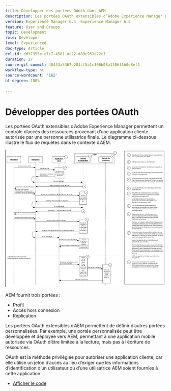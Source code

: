 ```yaml
---
title: Développer des portées OAuth dans AEM
description: Les portées OAuth extensibles d’Adobe Experience Manager permettent un contrôle d’accès des ressources provenant d’une application cliente autorisée par une personne utilisatrice finale. Le diagramme ci-dessous illustre le flux de requêtes dans le contexte d’AEM.
version: Experience Manager 6.4, Experience Manager 6.5
feature: User and Groups
topic: Development
role: Developer
level: Experienced
doc-type: Article
exl-id: dd37355e-cfc7-4581-ac22-d89c951c22cf
duration: 27
source-git-commit: 48433a5367c281cf5a1c106b08a1306f1b0e8ef4
workflow-type: ht
source-wordcount: '162'
ht-degree: 100%

---
```


# Développer des portées OAuth

Les portées OAuth extensibles d’Adobe Experience Manager permettent un contrôle d’accès des ressources provenant d’une application cliente autorisée par une personne utilisatrice finale. Le diagramme ci-dessous illustre le flux de requêtes dans le contexte d’AEM.

![Flux de portées Oauth.](./assets/oauth-code-sample-develop/oauth-scopes-flow.png)

AEM fournit trois portées :

* Profil
* Accès hors connexion
* Réplication

Les portées OAuth extensibles d’AEM permettent de définir d’autres portées personnalisées. Par exemple, une portée personnalisée peut être développée et déployée vers AEM, permettant à une application mobile autorisée via OAuth d’être limitée à la lecture, mais pas à l’écriture de ressources.

OAuth est la méthode privilégiée pour autoriser une application cliente, car elle utilise un jeton d’accès au lieu d’exiger que les informations d’identification d’un utilisateur ou d’une utilisatrice AEM soient fournies à cette application.

* [Afficher le code](https://github.com/Adobe-Consulting-Services/acs-aem-samples/blob/legacy/bundle/src/main/java/com/adobe/acs/samples/authentication/oauth/impl/SampleScopeWithPrivileges.java)
